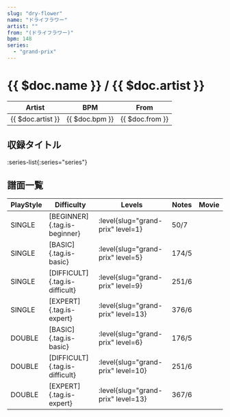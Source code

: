 ```yaml
---
slug: "dry-flower"
name: "ドライフラワー"
artist: ""
from: "(ドライフラワー)"
bpm: 148
series:
  - "grand-prix"
---
```


# {{ $doc.name }} / {{ $doc.artist }}

|Artist|BPM|From|
|------|---|----|
|{{ $doc.artist }}|{{ $doc.bpm }}|{{ $doc.from }}|

## 収録タイトル

:series-list{:series="series"}

## 譜面一覧

|PlayStyle|Difficulty|Levels|Notes|Movie|
|---------|----------|------|-----|-----|
|SINGLE|[BEGINNER]{.tag.is-beginner}|<div class="field is-grouped is-grouped-multiline"> :level{slug="grand-prix" level=1}</div>|50/7||
|SINGLE|[BASIC]{.tag.is-basic}|<div class="field is-grouped is-grouped-multiline"> :level{slug="grand-prix" level=5}</div>|174/5||
|SINGLE|[DIFFICULT]{.tag.is-difficult}|<div class="field is-grouped is-grouped-multiline"> :level{slug="grand-prix" level=9}</div>|251/6||
|SINGLE|[EXPERT]{.tag.is-expert}|<div class="field is-grouped is-grouped-multiline"> :level{slug="grand-prix" level=13}</div>|376/6||
|DOUBLE|[BASIC]{.tag.is-basic}|<div class="field is-grouped is-grouped-multiline"> :level{slug="grand-prix" level=6}</div>|176/5||
|DOUBLE|[DIFFICULT]{.tag.is-difficult}|<div class="field is-grouped is-grouped-multiline"> :level{slug="grand-prix" level=10}</div>|251/6||
|DOUBLE|[EXPERT]{.tag.is-expert}|<div class="field is-grouped is-grouped-multiline"> :level{slug="grand-prix" level=13}</div>|367/6||
